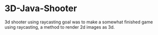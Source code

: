 # 3D-Java-Shooter
3d shooter using raycasting
goal was to make a somewhat finished game using raycasting, a method to render 2d images as 3d.
